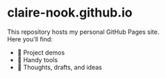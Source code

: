 # claire-nook.github.io

This repository hosts my personal GitHub Pages site.  
Here you'll find:

- 📂 Project demos
- 📸 Handy tools
- 💭 Thoughts, drafts, and ideas

